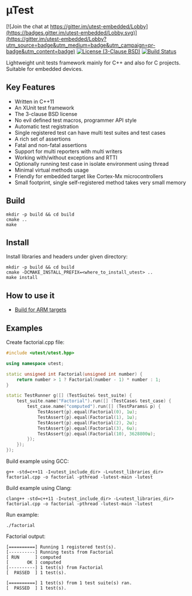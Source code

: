 # µTest

[![Join the chat at https://gitter.im/utest-embedded/Lobby](https://badges.gitter.im/utest-embedded/Lobby.svg)](https://gitter.im/utest-embedded/Lobby?utm_source=badge&utm_medium=badge&utm_campaign=pr-badge&utm_content=badge)
[![License (3-Clause BSD)](https://img.shields.io/badge/license-BSD%203--Clause-blue.svg?style=flat)](http://opensource.org/licenses/BSD-3-Clause)
[![Build Status](https://travis-ci.org/tymonx/utest.svg?branch=master)](https://travis-ci.org/tymonx/utest)

Lightweight unit tests framework mainly for C++ and also for C projects. Suitable for embedded devices.

## Key Features

* Written in C++11
* An XUnit test framework
* The 3-clause BSD license
* No evil defined test macros, programmer API style
* Automatic test registration
* Single registered test can have multi test suites and test cases
* A rich set of assertions
* Fatal and non-fatal assertions
* Support for multi reporters with multi writers
* Working with/without exceptions and RTTI
* Optionally running test case in isolate environment using thread
* Minimal virtual methods usage
* Friendly for embedded target like Cortex-Mx microcontrollers
* Small footprint, single self-registered method takes very small memory

## Build

```
mkdir -p build && cd build
cmake ..
make
```

## Install

Install libraries and headers under given directory:

```
mkdir -p build && cd build
cmake -DCMAKE_INSTALL_PREFIX=<where_to_install_utest> ..
make install
```

## How to use it

* [Build for ARM targets](docs/arm-target.md)

## Examples

Create factorial.cpp file:

```c++
#include <utest/utest.hpp>

using namespace utest;

static unsigned int Factorial(unsigned int number) {
    return number > 1 ? Factorial(number - 1) * number : 1;
}

static TestRunner g([] (TestSuite& test_suite) {
    test_suite.name("Factorial").run([] (TestCase& test_case) {
        test_case.name("computed").run([] (TestParams& p) {
            TestAssert{p}.equal(Factorial(0), 1u);
            TestAssert{p}.equal(Factorial(1), 1u);
            TestAssert{p}.equal(Factorial(2), 2u);
            TestAssert{p}.equal(Factorial(3), 6u);
            TestAssert{p}.equal(Factorial(10), 3628800u);
        });
    });
});
 ```

Build example using GCC:

```
g++ -std=c++11 -I<utest_include_dir> -L<utest_libraries_dir> factorial.cpp -o factorial -pthread -lutest-main -lutest
```

Build example using Clang:

```
clang++ -std=c++11 -I<utest_include_dir> -L<utest_libraries_dir> factorial.cpp -o factorial -pthread -lutest-main -lutest
```

Run example:

```
./factorial
```

Factorial output:

```
[==========] Running 1 registered test(s).
[----------] Running tests from Factorial
[ RUN      ] computed
[       OK ] computed
[----------] 1 test(s) from Factorial
[  PASSED  ] 1 test(s).

[==========] 1 test(s) from 1 test suite(s) ran.
[  PASSED  ] 1 test(s).
```
